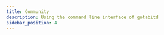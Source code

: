 ```yaml
---
title: Community
description: Using the command line interface of gotabitd
sidebar_position: 4
---
```

